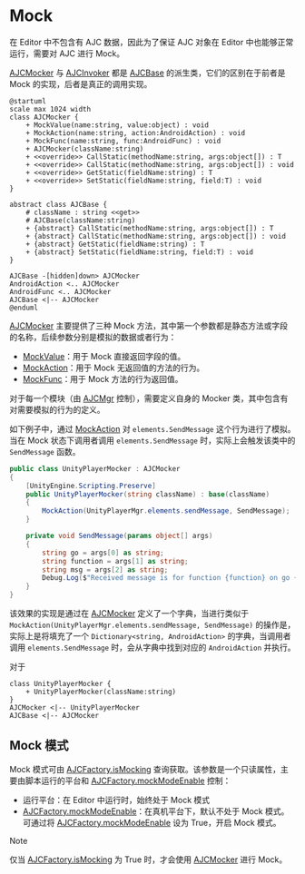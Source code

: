 # Mock

在 Editor 中不包含有 AJC 数据，因此为了保证 AJC 对象在 Editor 中也能够正常运行，需要对 AJC 进行 Mock。

[AJCMocker](xref:YVR.AndroidDevice.Core.AJCMocker) 与 [AJCInvoker](xref:YVR.AndroidDevice.Core.AJCInvoker) 都是 [AJCBase](xref:YVR.AndroidDevice.Core.AJCBase) 的派生类，它们的区别在于前者是 Mock 的实现，后者是真正的调用实现。

```plantuml
@startuml
scale max 1024 width
class AJCMocker {
    + MockValue(name:string, value:object) : void
    + MockAction(name:string, action:AndroidAction) : void
    + MockFunc(name:string, func:AndroidFunc) : void
    + AJCMocker(className:string)
    + <<override>> CallStatic(methodName:string, args:object[]) : T
    + <<override>> CallStatic(methodName:string, args:object[]) : void
    + <<override>> GetStatic(fieldName:string) : T
    + <<override>> SetStatic(fieldName:string, field:T) : void
}

abstract class AJCBase {
    # className : string <<get>>
    # AJCBase(className:string)
    + {abstract} CallStatic(methodName:string, args:object[]) : T
    + {abstract} CallStatic(methodName:string, args:object[]) : void
    + {abstract} GetStatic(fieldName:string) : T
    + {abstract} SetStatic(fieldName:string, field:T) : void
}

AJCBase -[hidden]down> AJCMocker
AndroidAction <.. AJCMocker
AndroidFunc <.. AJCMocker
AJCBase <|-- AJCMocker
@enduml
```

[AJCMocker](xref:YVR.AndroidDevice.Core.AJCMocker) 主要提供了三种 Mock 方法，其中第一个参数都是静态方法或字段的名称，后续参数分别是模拟的数据或者行为：

-   [MockValue](<xref:YVR.AndroidDevice.Core.AJCMocker.MockValue(System.String,System.Object)>)：用于 Mock 直接返回字段的值。
-   [MockAction](<xref:YVR.AndroidDevice.Core.AJCMocker.MockAction(System.String,System.Action{System.Object[]})>)：用于 Mock 无返回值的方法的行为。
-   [MockFunc](<xref:YVR.AndroidDevice.Core.AJCMocker.MockFunc(System.String,System.Func{System.Object[],System.Object})>)：用于 Mock 方法的行为返回值。

对于每一个模块（由 [AJCMgr](./AJCMgr.md) 控制），需要定义自身的 Mocker 类，其中包含有对需要模拟的行为的定义。

如下例子中，通过 [MockAction](<xref:YVR.AndroidDevice.Core.AJCMocker.MockAction(System.String,System.Action{System.Object[]})>) 对 `elements.SendMessage` 这个行为进行了模拟。当在 Mock 状态下调用者调用 `elements.SendMessage` 时，实际上会触发该类中的 `SendMessage` 函数。

```csharp
public class UnityPlayerMocker : AJCMocker
{
    [UnityEngine.Scripting.Preserve]
    public UnityPlayerMocker(string className) : base(className)
    {
        MockAction(UnityPlayerMgr.elements.sendMessage, SendMessage);
    }

    private void SendMessage(params object[] args)
    {
        string go = args[0] as string;
        string function = args[1] as string;
        string msg = args[2] as string;
        Debug.Log($"Received message is for function {function} on go {go}, msg is {msg}");
    }
}
```

该效果的实现是通过在 [AJCMocker](xref:YVR.AndroidDevice.Core.AJCMocker) 定义了一个字典，当进行类似于 `MockAction(UnityPlayerMgr.elements.sendMessage, SendMessage)` 的操作是，实际上是将填充了一个 `Dictionary<string, AndroidAction>` 的字典，当调用者调用 `elements.SendMessage` 时，会从字典中找到对应的 `AndroidAction` 并执行。

对于

```plantuml
class UnityPlayerMocker {
    + UnityPlayerMocker(className:string)
}
AJCMocker <|-- UnityPlayerMocker
AJCBase <|-- AJCMocker
```

## Mock 模式

Mock 模式可由 [AJCFactory.isMocking](xref:YVR.AndroidDevice.Core.AJCFactory.isMocking) 查询获取。该参数是一个只读属性，主要由脚本运行的平台和 [AJCFactory.mockModeEnable](xref:YVR.AndroidDevice.Core.AJCFactory.mockModeEnable) 控制：

-   运行平台：在 Editor 中运行时，始终处于 Mock 模式
-   [AJCFactory.mockModeEnable](xref:YVR.AndroidDevice.Core.AJCFactory.mockModeEnable)：在真机平台下，默认不处于 Mock 模式。可通过将 [AJCFactory.mockModeEnable](xref:YVR.AndroidDevice.Core.AJCFactory.mockModeEnable) 设为 True，开启 Mock 模式。

> [!Note]
> 仅当 [AJCFactory.isMocking](xref:YVR.AndroidDevice.Core.AJCFactory.isMocking) 为 True 时，才会使用 [AJCMocker](xref:YVR.AndroidDevice.Core.AJCMocker) 进行 Mock。

